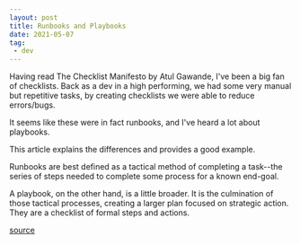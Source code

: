 ```yaml
---
layout: post
title: Runbooks and Playbooks
date: 2021-05-07
tag:
 - dev
---
```


Having read The Checklist Manifesto by Atul Gawande, I've been a big fan of checklists. Back as a dev in a high performing, we had some very manual but repetitive tasks, by creating checklists we were able to reduce errors/bugs.

It seems like these were in fact runbooks, and I've heard a lot about playbooks.

This article explains the differences and provides a good example.

Runbooks are best defined as a tactical method of completing a task--the series of steps needed to complete some process for a known end-goal.

A playbook, on the other hand, is a little broader. It is the culmination of those tactical processes, creating a larger plan focused on strategic action. They are a checklist of formal steps and actions.

[source](https://shoreline.io/runbooks-vs-playbooks/)